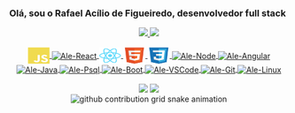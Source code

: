 ### Olá, sou o Rafael Acílio de Figueiredo, desenvolvedor full stack

<div align="center">
  <a href="https://github.com/fael0702">
  <img height="180em" src="https://github-readme-stats.vercel.app/api?username=fael0702&show_icons=true&theme=dracula&include_all_commits=true&count_private=true"/>
  <img height="180em" src="https://github-readme-stats.vercel.app/api/top-langs/?username=fael0702&layout=compact&langs_count=8&theme=dracula"/>
</div>

<div align="center" style="display: inline_block"><br>
  <img align="center" alt="Ale-Js" height="30" width="40" title="JavaScript" src="https://raw.githubusercontent.com/devicons/devicon/master/icons/javascript/javascript-plain.svg">
  <img align="center" alt="Ale-React" height="30" width="40" title="TypeScript" src="https://cdn.jsdelivr.net/gh/devicons/devicon/icons/typescript/typescript-original.svg" />
  <img align="center" alt="Ale-React" height="30" width="40" title="ReactJS" src="https://raw.githubusercontent.com/devicons/devicon/master/icons/react/react-original.svg">
  <img align="center" alt="Ale-HTML" height="30" width="40" title="HTML5" src="https://raw.githubusercontent.com/devicons/devicon/master/icons/html5/html5-original.svg">
  <img align="center" alt="Ale-CSS" height="30" width="40" title="CSS3" src="https://raw.githubusercontent.com/devicons/devicon/master/icons/css3/css3-original.svg">
  <img align="center" alt="Ale-Node" height="30" width="40" title="Node" src="https://cdn.jsdelivr.net/gh/devicons/devicon/icons/nodejs/nodejs-original.svg" />
  <img align="center" alt="Ale-Angular" height="30" width="40" title="Angular" src="https://cdn.jsdelivr.net/gh/devicons/devicon/icons/angularjs/angularjs-original.svg" />
  <img align="center" alt="Ale-Java" height="30" width="40" title="Spring Boot" src="https://cdn.jsdelivr.net/gh/devicons/devicon/icons/spring/spring-original-wordmark.svg">
  <img align="center" alt="Ale-Psql" height="30" width="40" title="PostgreSQL" src="https://cdn.jsdelivr.net/gh/devicons/devicon/icons/postgresql/postgresql-original-wordmark.svg">
  <img align="center" alt="Ale-Boot" height="30" width="40" title="Bootstrap" src="https://cdn.jsdelivr.net/gh/devicons/devicon/icons/bootstrap/bootstrap-original-wordmark.svg">
  <img align="center" alt="Ale-VSCode" height="30" width="40" title="Visual Studio Code" src="https://cdn.jsdelivr.net/gh/devicons/devicon/icons/vscode/vscode-original.svg">
  <img align="center" alt="Ale-Git" height="30" width="40" title="Git" src="https://cdn.jsdelivr.net/gh/devicons/devicon/icons/git/git-original.svg">
  <img align="center" alt="Ale-Linux" height="30" width="40" title="Linux" src="https://cdn.jsdelivr.net/gh/devicons/devicon/icons/linux/linux-original.svg" />
<div>
<br/>

<div align="center">
  <a href = "mailto:rafacilio00@gmail.com"><img src="https://img.shields.io/badge/-Gmail-%23333?style=for-the-badge&logo=gmail&logoColor=white" target="_blank"></a>
  <a href="https://www.linkedin.com/in/rafael-ac%C3%ADlio-de-figueiredo-043a7a20b/" target="_blank"><img src="https://img.shields.io/badge/-LinkedIn-%230077B5?style=for-the-badge&logo=linkedin&logoColor=white" target="_blank"></a>
  </a>
</div>

<picture>
  <source media="(prefers-color-scheme: dark)" srcset="https://raw.githubusercontent.com/fael0702/fael0702/output/github-contribution-grid-snake-dark.svg">
  <source media="(prefers-color-scheme: light)" srcset="https://raw.githubusercontent.com/fael0702/fael0702/output/github-contribution-grid-snake.svg">
  <img alt="github contribution grid snake animation" src="https://raw.githubusercontent.com/fael0702/fael0702/output/github-contribution-grid-snake.svg">
</picture>

